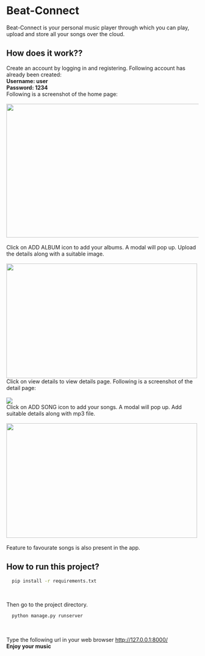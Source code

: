 # Beat-Connect<br/>
Beat-Connect is your personal music player through which you can play, upload and store all your songs over the cloud.<br/>
## How does it work??<br/>
Create an account by logging in and registering. Following account has already been created:</br>
<strong>Username: user</br>
Password: 1234<br/>
</strong>
Following is a screenshot of the home page:</br></br>
<img src ="https://user-images.githubusercontent.com/53971272/71372612-e4cd9d00-25da-11ea-88fb-0a945c62d9de.PNG" height = "350px" width = "600px">
</br></br> 
Click on ADD ALBUM icon to add your albums. A modal will pop up. Upload the details along with a suitable image.</br></br>
<img src = "https://user-images.githubusercontent.com/53971272/71373268-991bf300-25dc-11ea-9164-768702a255f3.png" height = "300px" width = "500px">
</br>
Click on view details to view details page. Following is a screenshot of the detail page:</br></br>
<img src ="https://user-images.githubusercontent.com/53971272/71373591-c4531200-25dd-11ea-847b-2d20e59b4180.png" ></br>
Click on ADD SONG icon to add your songs. A modal will pop up. Add suitable details along with mp3 file.</br></br>
<img src = "https://user-images.githubusercontent.com/53971272/71373889-b9e54800-25de-11ea-91f4-487609ac16e2.png" height = "300px" width = "500px"></br></br>
Feature to favourate songs is also present in the app.
## How to run this project?
```bash
  pip install -r requirements.txt
  
```
</br> Then go to the project directory.
```bash
  python manage.py runserver
  
```
</br> Type the following url in your web browser http://127.0.0.1:8000/  </br>
<strong> Enjoy your music </stromg>
